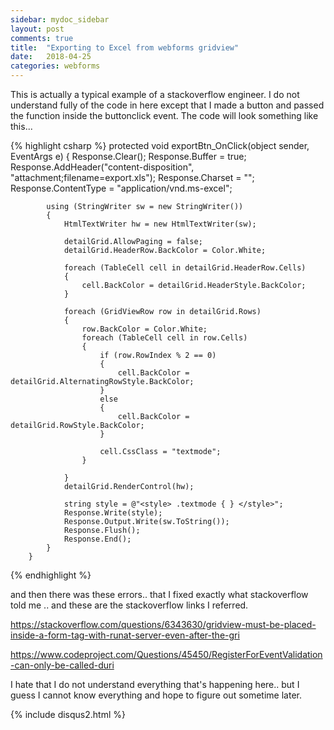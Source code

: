 ```yaml
---
sidebar: mydoc_sidebar
layout: post
comments: true
title:  "Exporting to Excel from webforms gridview"
date:   2018-04-25
categories: webforms
---
```


This is actually a typical example of a stackoverflow engineer.
I do not understand fully of the code in here except that I made a button
and passed the function inside the buttonclick event.
The code will look something like this...

{% highlight csharp %}
  protected void exportBtn_OnClick(object sender, EventArgs e)
        {
            Response.Clear();
            Response.Buffer = true;
            Response.AddHeader("content-disposition", "attachment;filename=export.xls");
            Response.Charset = "";
            Response.ContentType = "application/vnd.ms-excel";

            using (StringWriter sw = new StringWriter())
            {
                HtmlTextWriter hw = new HtmlTextWriter(sw);

                detailGrid.AllowPaging = false;
                detailGrid.HeaderRow.BackColor = Color.White;

                foreach (TableCell cell in detailGrid.HeaderRow.Cells)
                {
                    cell.BackColor = detailGrid.HeaderStyle.BackColor;
                }

                foreach (GridViewRow row in detailGrid.Rows)
                {
                    row.BackColor = Color.White;
                    foreach (TableCell cell in row.Cells)
                    {
                        if (row.RowIndex % 2 == 0)
                        {
                            cell.BackColor = detailGrid.AlternatingRowStyle.BackColor;
                        }
                        else
                        {
                            cell.BackColor = detailGrid.RowStyle.BackColor;
                        }

                        cell.CssClass = "textmode";
                    }

                }
                detailGrid.RenderControl(hw);

                string style = @"<style> .textmode { } </style>";
                Response.Write(style);
                Response.Output.Write(sw.ToString());
                Response.Flush();
                Response.End();
            }
        }
{% endhighlight %}

and then there was these errors.. that I fixed exactly what stackoverflow told me ..
and these are the stackoverflow links I referred.

https://stackoverflow.com/questions/6343630/gridview-must-be-placed-inside-a-form-tag-with-runat-server-even-after-the-gri

https://www.codeproject.com/Questions/45450/RegisterForEventValidation-can-only-be-called-duri

I hate that I do not understand everything that's happening here.. 
but I guess I cannot know everything and hope to figure out sometime later.

{% include disqus2.html %}